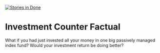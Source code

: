 [![Stories in Done](https://badge.waffle.io/akrueger/investmentCounterFactual.svg?label=done&title=Done)](http://waffle.io/akrueger/investmentCounterFactual)

# Investment Counter Factual
What if you had just invested all your money in one big passively managed index fund? Would your investment return be doing better?
